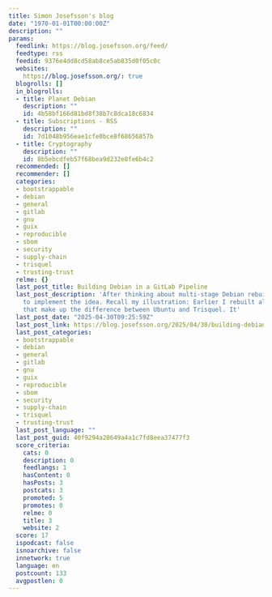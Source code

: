 ```yaml
---
title: Simon Josefsson's blog
date: "1970-01-01T00:00:00Z"
description: ""
params:
  feedlink: https://blog.josefsson.org/feed/
  feedtype: rss
  feedid: 9376e4dd8cd58ab8ce5ab835d0f05c0c
  websites:
    https://blog.josefsson.org/: true
  blogrolls: []
  in_blogrolls:
  - title: Planet Debian
    description: ""
    id: 4b58bf166d81bd8f38b7c8dca18c6834
  - title: Subscriptions - RSS
    description: ""
    id: 7d1048b956eae1cfe0bce8f68656857b
  - title: Cryptography
    description: ""
    id: 8b5ebcdfeb57f68bea9d232e8fe6b4c2
  recommended: []
  recommender: []
  categories:
  - bootstrappable
  - debian
  - general
  - gitlab
  - gnu
  - guix
  - reproducible
  - sbom
  - security
  - supply-chain
  - trisquel
  - trusting-trust
  relme: {}
  last_post_title: Building Debian in a GitLab Pipeline
  last_post_description: 'After thinking about multi-stage Debian rebuilds I wanted
    to implement the idea. Recall my illustration: Earlier I rebuilt all packages
    that make up the difference between Ubuntu and Trisquel. It'
  last_post_date: "2025-04-30T09:25:59Z"
  last_post_link: https://blog.josefsson.org/2025/04/30/building-debian-in-a-gitlab-pipeline/
  last_post_categories:
  - bootstrappable
  - debian
  - general
  - gitlab
  - gnu
  - guix
  - reproducible
  - sbom
  - security
  - supply-chain
  - trisquel
  - trusting-trust
  last_post_language: ""
  last_post_guid: 40f9294a20649a4a1c7fd8eea37477f3
  score_criteria:
    cats: 0
    description: 0
    feedlangs: 1
    hasContent: 0
    hasPosts: 3
    postcats: 3
    promoted: 5
    promotes: 0
    relme: 0
    title: 3
    website: 2
  score: 17
  ispodcast: false
  isnoarchive: false
  innetwork: true
  language: en
  postcount: 133
  avgpostlen: 0
---
```

